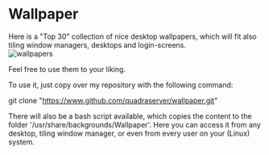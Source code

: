 # Wallpaper
Here is a "Top 30" collection of nice desktop wallpapers, which will fit also tiling window managers, desktops and login-screens.                    
![wallpapers](https://github.com/quadraserver/wallpaper/assets/57691168/6bc0ce19-5ccb-45f0-a0e9-1385cd172947)

Feel free to use them to your liking.

To use it, just copy over my repository with the following command:

git clone "https://www.github.com/quadraserver/wallpaper.git"

There will also be a bash script available, which copies the content to the folder '/usr/share/backgrounds/Wallpaper'.
Here you can access it from any desktop, tiling window manager, or even from every user on your (Linux) system.

